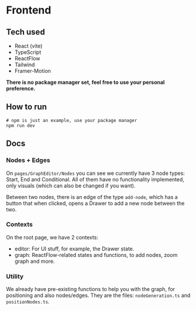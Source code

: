# Frontend

## Tech used

- React (vite)
- TypeScript
- ReactFlow
- Tailwind
- Framer-Motion

**There is no package manager set, feel free to use your personal preference.**

## How to run

```shell
# npm is just an example, use your package manager
npm run dev
```

## Docs

### Nodes + Edges

On `pages/GraphEditor/Nodes` you can see we currently have 3 node types: Start,
End and Conditional. All of them have no functionality implemented, only visuals
(which can also be changed if you want).

Between two nodes, there is an edge of the type `add-node`, which has a button
that when clicked, opens a Drawer to add a new node between the two.

### Contexts

On the root page, we have 2 contexts:

- editor: For UI stuff, for example, the Drawer state.
- graph: ReactFlow-related states and functions, to add nodes, zoom graph and
  more.

### Utility

We already have pre-existing functions to help you with the graph, for
positioning and also nodes/edges. They are the files: `nodeGeneration.ts` and
`positionNodes.ts`.
